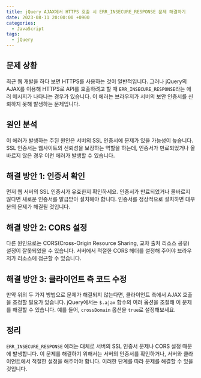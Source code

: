 ```yaml
---
title: jQuery AJAX에서 HTTPS 호출 시 ERR_INSECURE_RESPONSE 문제 해결하기
date: 2023-08-11 20:00:00 +0900
categories:
  - JavaScript
tags:
  - jQuery
---
```


## 문제 상황

최근 웹 개발을 하다 보면 HTTPS를 사용하는 것이 일반적입니다. 그러나 jQuery의 AJAX를 이용해 HTTPS로 API를 호출하려고 할 때 `ERR_INSECURE_RESPONSE`라는 에러 메시지가 나타나는 경우가 있습니다. 이 에러는 브라우저가 서버의 보안 인증서를 신뢰하지 못해 발생하는 문제입니다.

## 원인 분석

이 에러가 발생하는 주된 원인은 서버의 SSL 인증서에 문제가 있을 가능성이 높습니다. SSL 인증서는 웹사이트의 신뢰성을 보장하는 역할을 하는데, 인증서가 만료되었거나 올바르지 않은 경우 이런 에러가 발생할 수 있습니다.

## 해결 방안 1: 인증서 확인

먼저 웹 서버의 SSL 인증서가 유효한지 확인하세요. 인증서가 만료되었거나 올바르지 않다면 새로운 인증서를 발급받아 설치해야 합니다. 인증서를 정상적으로 설치하면 대부분의 문제가 해결될 것입니다.

## 해결 방안 2: CORS 설정

다른 원인으로는 CORS(Cross-Origin Resource Sharing, 교차 출처 리소스 공유) 설정이 잘못되었을 수 있습니다. 서버에서 적절한 CORS 헤더를 설정해 주어야 브라우저가 리소스에 접근할 수 있습니다.

## 해결 방안 3: 클라이언트 측 코드 수정

만약 위의 두 가지 방법으로 문제가 해결되지 않는다면, 클라이언트 측에서 AJAX 호출을 조정할 필요가 있습니다. jQuery에서는 `$.ajax` 함수의 여러 옵션을 조절해 이 문제를 해결할 수 있습니다. 예를 들어, `crossDomain` 옵션을 `true`로 설정해보세요.

## 정리

`ERR_INSECURE_RESPONSE` 에러는 대체로 서버의 SSL 인증서 문제나 CORS 설정 때문에 발생합니다. 이 문제를 해결하기 위해서는 서버의 인증서를 확인하거나, 서버와 클라이언트에서 적절한 설정을 해주어야 합니다. 이러한 단계를 따라 문제를 해결할 수 있을 것입니다.